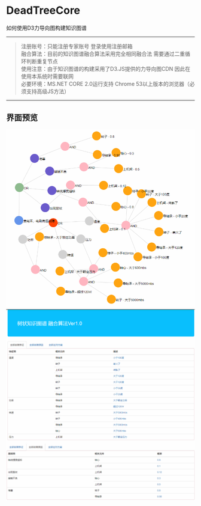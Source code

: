 # DeadTreeCore
如何使用D3力导向图构建知识图谱

------------------
> 注册账号：只能注册专家账号 登录使用注册邮箱    
> 融合算法：目前的知识图谱融合算法采用完全相同融合法 需要通过二重循环判断重复节点    
> 使用注意：由于知识图谱的构建采用了D3.JS提供的力导向图CDN 因此在使用本系统时需要联网    
> 必要环境：MS.NET CORE 2.0运行支持 Chrome 53以上版本的浏览器（必须支持高级JS方法）    
------------------
## 界面预览
![avatar](/Pictures/1.PNG)![avatar](/Pictures/2.png)![avatar](/Pictures/3.png)
